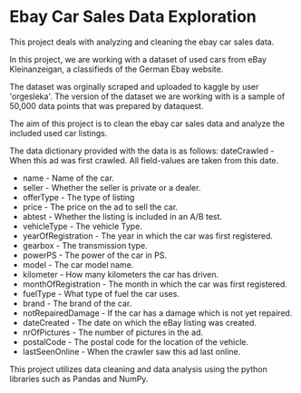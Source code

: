 # Ebay Car Sales Data Exploration
This project deals with analyzing and cleaning the ebay car sales data.

In this project, we are working with a dataset of used cars from eBay Kleinanzeigan, a classifieds of the German Ebay website.

The dataset was orginally scraped and uploaded to kaggle by user 'orgesleka'. The version of the dataset we are working with is a sample of 50,000 data points that was prepared by dataquest.

The aim of this project is to clean the ebay car sales data and analyze the included used car listings.

The data dictionary provided with the data is as follows: dateCrawled - When this ad was first crawled. All field-values are taken from this date.

* name - Name of the car.
* seller - Whether the seller is private or a dealer.
* offerType - The type of listing
* price - The price on the ad to sell the car.
* abtest - Whether the listing is included in an A/B test.
* vehicleType - The vehicle Type.
* yearOfRegistration - The year in which the car was first registered.
* gearbox - The transmission type.
* powerPS - The power of the car in PS.
* model - The car model name.
* kilometer - How many kilometers the car has driven.
* monthOfRegistration - The month in which the car was first registered.
* fuelType - What type of fuel the car uses.
* brand - The brand of the car.
* notRepairedDamage - If the car has a damage which is not yet repaired.
* dateCreated - The date on which the eBay listing was created.
* nrOfPictures - The number of pictures in the ad.
* postalCode - The postal code for the location of the vehicle.
* lastSeenOnline - When the crawler saw this ad last online.

This project utilizes data cleaning and data analysis using the python libraries such as Pandas and NumPy.
